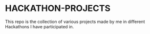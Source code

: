 # HACKATHON-PROJECTS
This repo is the collection of various projects made by me in different Hackathons I have participated in. 
